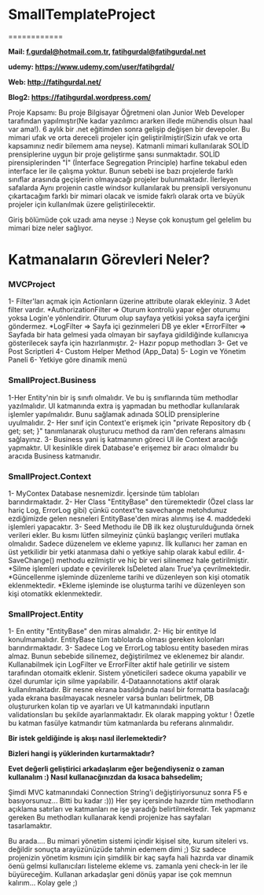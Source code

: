 # SmallTemplateProject
============

**Mail: f.gurdal@hotmail.com.tr, fatihgurdal@fatihgurdal.net**

**udemy: https://www.udemy.com/user/fatihgrdal/**

**Web: http://fatihgurdal.net/**

**Blog2: https://fatihgurdal.wordpress.com/**


Proje Kapsamı: Bu proje Bilgisayar Öğretmeni olan Junior Web Developer tarafından yapılmıştır(Ne kadar yazılımcı ararken illede mühendis olsun haal var ama!). 6 aylık bir .net eğitimden sonra gelişip değişen bir devepoler. Bu mimari ufak ve orta dereceli projeler için geliştirilmiştir(Sizin ufak ve orta kapsamınız nedir bilemem ama neyse). Katmanli mimari kullanılarak SOLİD prensiplerine uygun bir proje geliştirme şansı sunmaktadır. SOLİD pirensiplerinden "İ" (İnterface Segregation Principle) harfine tekabul eden interface ler ile çalışma yoktur. Bunun sebebi ise bazı projelerde farklı sınıflar arasında geçişlerin olmayacağı projeler bulunmaktadır. İlerleyen safalarda Aynı projenin castle windsor kullanılarak bu prensipli versiyonunu çıkartacağım farklı bir mimari olacak ve ismide fakrlı olarak orta ve büyük projeler için kullanılmak üzere geliştirilecektir.

Giriş bölümüde çok uzadı ama neyse :) Neyse çok konuştum gel gelelim bu mimari bize neler sağlıyor.

# Katmanaların Görevleri Neler?
### MVCProject
﻿1- Filter'ları açmak için Actionların üzerine attribute olarak ekleyiniz. 3 Adet filter vardır.
	*AuthorizationFilter => Oturum kontrolü yapar eğer oturumu yoksa Login'e yönlendirir. Oturum olup sayfaya yetkisi yoksa sayfa içerğini göndermez.
	*LogFilter => Sayfa içi gezinmeleri DB ye ekler
	*ErrorFilter => Sayfada bir hata gelmesi yada olmayan bir sayfaya gidildiğinde kullanıcıya gösterilecek sayfa için hazırlanmıştır.
	2- Hazır popup methodları
	3- Get ve Post Scriptleri 
	4- Custom Helper Method (App_Data) 
	5- Login ve Yönetim Paneli
	6- Yetkiye göre dinamik menü

### SmallProject.Business
1-Her Entity'nin bir iş sınıfı olmalıdır. Ve bu iş sınıflarında tüm methodlar yazılmalıdır. UI katmanında extra iş yapmadan bu methodlar kullanılarak işlemler yapılmalıdır. Bunu sağlamak adınada SOLİD prensiplerine uyulmalıdır.
2- Her sınıf için Context'e erişmek için "private Repository<Entity> db { get; set; }" tanımlanarak oluşturucu method da ram'den referans almasını sağlayınız.
3- Business yani iş katmanının göreci UI ile Context aracılığı yapmaktır. UI kesinlikle direk Database'e erişemez bir aracı olmalıdır bu aracıda Business katmanıdır.

### SmallProject.Context
1- MyContex Database nesnemizdir. İçersinde tüm tabloları barındırmaktadır.
2- Her Class "EntityBase" den türemektedir (Özel class lar hariç Log, ErrorLog gibi) çünkü context'te savechange metohdunuz ezdiğimizde gelen nesneleri EntityBase'den miras alınmış ise 4. maddedeki işlemleri yapacaktır.
3- Seed Methodu ile DB ilk kez oluşturulduğunda örnek verileri ekler. Bu kısmı lütfen silmeyiniz çünkü başlangıç verileri mutlaka olmalıdır. Sadece düzenelem ve ekleme yapınız. İlk kullanıcı her zaman en üst yetkilidir bir yetki atanmasa dahi o yetkiye sahip olarak kabul edilir. 
4- SaveChange() methodu ezilmiştir ve hiç bir veri silinemez hale getirilmiştir. 
	*Silme işlemleri update e çevirilerek IsDeleted alanı True'ya çevrilmektedir. 
	*Güncellenme işleminde düzenleme tarihi ve düzenleyen son kişi otomatik eklenmektedir.
	*Ekleme işleminde ise oluşturma tarihi ve düzenleyen son kişi otomatikk eklenmektedir.

### SmallProject.Entity
1- En entity "EntityBase" den miras almalıdır.
2- Hiç bir entitye Id konulmamalıdır. EntityBase tüm tablolarda olması gereken kolonları barındırmaktadır.
3- Sadece Log ve ErrorLog tablosu entity baseden miras almaz. Bunun sebebide silinemez, değiştirilmez ve eklenemez bir alandır. Kullanabilmek için LogFilter ve ErrorFilter aktif hale getirilir ve sistem tarafından otomaitk eklenir. Sistem yöneticileri sadece okuma yapabilir ve özel durumlar için silme yapılabilir.
4-Dataannotations aktif olarak kullanılmaktadır. Bir nesne ekrana basıldığında nasıl bir formatta basılacağı yada ekrana basılmayacak nesneler varsa bunları belirtmek, DB oluştururken kolan tip ve ayarları ve UI katmanındaki inputların validationsları bu şekilde ayarlanmaktadır. Ek olarak mapping yoktur !
Özetle bu katman fasülye katmandır tüm katmanlarda bu referans alınmalıdır.


**Bir istek geldiğinde iş akışı nasıl ilerlemektedir?**

**Bizleri hangi iş yüklerinden kurtarmaktadır?**

**Evet değerli geliştirici arkadaşlarım eğer beğendiyseniz o zaman kullanalım :) Nasıl kullanacğınızdan da kısaca bahsedelim;**

Şimdi MVC katmanındaki Connection String'i değiştiriyorsunuz sonra F5 e basıyorsunuz... Bitti bu kadar :))) Her şey içersinde hazırdır tüm methodların açıklama satırları ve katmanları ne işe yaradığı belirtilmektedir. Tek yapmanız gereken Bu methodları kullanarak kendi projenize has sayfaları tasarlamaktır.

Bu arada.... Bu mimari yönetim sistemi içindir kişisel site, kurum siteleri vs. değildir sonuçta arayüzünüzüde tahmin edemem dimi ;) Siz sadece projenizin yönetim kısmını için şimdilik bir kaç sayfa hali hazırda var dinamik öenü gelmsi kullanıcıları listeleme ekleme vs. zamanla yeni check-in ler ile büyüreceğim. Kullanan arkadaşlar geni dönüş yapar ise çok memnun kalırım... Kolay gele ;)
